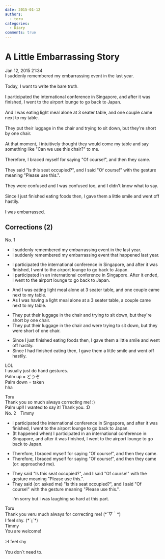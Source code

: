 ```yaml
---
date: 2015-01-12
authors:
  - toru
categories:
  - Diary
comments: true
---
```


# A Little Embarrassing Story
<div class="date">Jan 12, 2015 21:34</div>
<div id="post"><div id="body_show_ori">
I suddenly remembered my embarrassing event in the last year.<br/><br/>Today, I want to write the bare truth.<br/><br/>I participated the international conference in Singapore, and after it was finished, I went to the airport lounge to go back to Japan.<br/><br/>And I was eating light meal alone at 3 seater table, and one couple came next to my table.<br/><br/>They put their luggage in the chair and trying to sit down, but they're short by one chair.<br/><br/>At that moment, I intuitively thought they would come my table and say something like "Can we use this chair?" to me.<br/><br/>Therefore, I braced myself for saying "Of course!", and then they came.<br/><br/>They said "Is this seat occupied?", and I said "Of course!" with the gesture meaning "Please use this.".<br/><br/>They were confused and I was confused too, and I didn't know what to say.<br/><br/>Since I just finished eating foods then, I gave them a little smile and went off hastily.<br/><br/>I was embarrassed.
</div></div>

<!-- more -->


## Corrections (2)
<div id="block"><div class="first_name"> No. 1　<span class="just_name"></span></div><div id="block2">
<ul class="correction_field">
<li class="incorrect">I suddenly remembered my embarrassing event in the last year.</li>
<li class="corrected correct">
I suddenly remembered my embarrassing event <span class="f_blue">that happened</span> last year.
</li>
</ul>
<ul class="correction_field">
<li class="incorrect">I participated the international conference in Singapore, and after it was finished, I went to the airport lounge to go back to Japan.</li>
<li class="corrected correct">
I participated <span class="f_blue">in an</span> international conference in Singapore<span class="f_blue">. After it ended</span>, I went to the airport lounge to go back to Japan.
</li>
</ul>
<ul class="correction_field">
<li class="incorrect">And I was eating light meal alone at 3 seater table, and one couple came next to my table.</li>
<li class="corrected correct">
As I was<span class="f_blue"> having a </span> light meal alone at <span class="f_blue">a</span> 3 seater table, a couple came next to my table.
</li>
</ul>
<ul class="correction_field">
<li class="incorrect">They put their luggage in the chair and trying to sit down, but they're short by one chair.</li>
<li class="corrected correct">
They put their luggage in the chair and were trying to sit down, but they were short of one chair.
</li>
</ul>
<ul class="correction_field">
<li class="incorrect">Since I just finished eating foods then, I gave them a little smile and went off hastily.</li>
<li class="corrected correct">
Since I had finished eating then, I gave them a little smile and went off hastily.
</li>
</ul>
<p class="comment_small">
 LOL
 <br/>
 I usually just do hand gestures.
 <br/>
 Palm up = どうぞ
 <br/>
 Palm down = taken
 <br/>
 hha
</p>

</div><div class="name"><span class="just_name">Toru</span><br>
Thank you so much always correcting me! :)<br/>Palm up!! I wanted to say it! Thank you. :D
</div>
</div>
<div id="block"><div class="first_name"> No. 2　<span class="just_name">Timmy</span></div><div id="block2">
<ul class="correction_field">
<li class="incorrect">I participated the international conference in Singapore, and after it was finished, I went to the airport lounge to go back to Japan.</li>
<li class="corrected correct">
(It happened when) I participated in an international conference in Singapore, and after it was finished, I went to the airport lounge to go back to Japan.
</li>
</ul>
<ul class="correction_field">
<li class="incorrect">Therefore, I braced myself for saying "Of course!", and then they came.</li>
<li class="corrected correct">
Therefore, I braced myself for saying "Of course!", and then they came (or: approached me).
</li>
</ul>
<ul class="correction_field">
<li class="incorrect">They said "Is this seat occupied?", and I said "Of course!" with the gesture meaning "Please use this.".</li>
<li class="corrected correct">
They said (or: asked me) "Is this seat occupied?", and I said "Of course!" with the gesture meaning "Please use this.".
<p class="correction_comment">I'm sorry but i was laughing so hard at this part.</p>
</li>
</ul>
</div><div class="name"><span class="just_name">Toru</span><br>
Thank you veru much always for correcting me! (*´▽｀*)<br/>I feel shy. (*´ｪ`*)
</div>
<div class="name"><span class="just_name">Timmy</span><br>
You are welcome!<br/><br/>&gt;I feel shy<br/><br/>You don`t need to.
</div>
</div>
